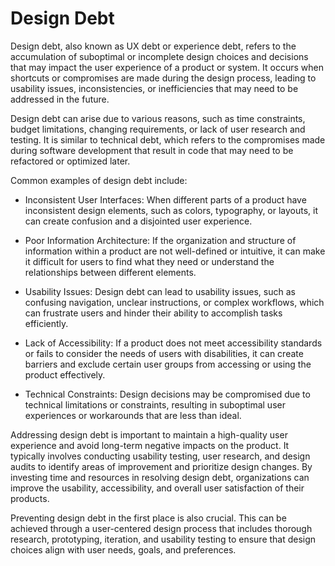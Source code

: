 # Design Debt

Design debt, also known as UX debt or experience debt, refers to the accumulation of suboptimal or incomplete design choices and decisions that may impact the user experience of a product or system. It occurs when shortcuts or compromises are made during the design process, leading to usability issues, inconsistencies, or inefficiencies that may need to be addressed in the future.

Design debt can arise due to various reasons, such as time constraints, budget limitations, changing requirements, or lack of user research and testing. It is similar to technical debt, which refers to the compromises made during software development that result in code that may need to be refactored or optimized later.

Common examples of design debt include:

* Inconsistent User Interfaces: When different parts of a product have inconsistent design elements, such as colors, typography, or layouts, it can create confusion and a disjointed user experience.

* Poor Information Architecture: If the organization and structure of information within a product are not well-defined or intuitive, it can make it difficult for users to find what they need or understand the relationships between different elements.

* Usability Issues: Design debt can lead to usability issues, such as confusing navigation, unclear instructions, or complex workflows, which can frustrate users and hinder their ability to accomplish tasks efficiently.

* Lack of Accessibility: If a product does not meet accessibility standards or fails to consider the needs of users with disabilities, it can create barriers and exclude certain user groups from accessing or using the product effectively.

* Technical Constraints: Design decisions may be compromised due to technical limitations or constraints, resulting in suboptimal user experiences or workarounds that are less than ideal.

Addressing design debt is important to maintain a high-quality user experience and avoid long-term negative impacts on the product. It typically involves conducting usability testing, user research, and design audits to identify areas of improvement and prioritize design changes. By investing time and resources in resolving design debt, organizations can improve the usability, accessibility, and overall user satisfaction of their products.

Preventing design debt in the first place is also crucial. This can be achieved through a user-centered design process that includes thorough research, prototyping, iteration, and usability testing to ensure that design choices align with user needs, goals, and preferences.

